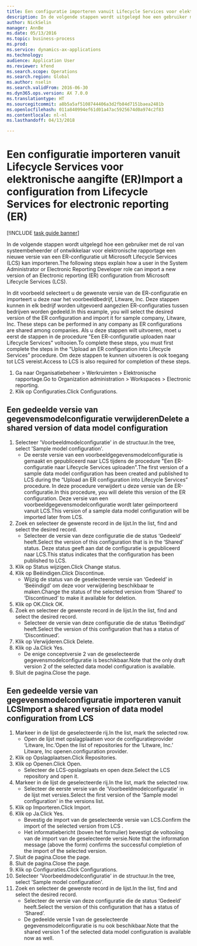 ```yaml
--- 
title: Een configuratie importeren vanuit Lifecycle Services voor elektronische aangifte (ER)
description: In de volgende stappen wordt uitgelegd hoe een gebruiker met de rol van systeembeheerder of ontwikkelaar voor elektronische rapportage een nieuwe versie van een ER-configuratie uit Microsoft Lifecycle Services (LCS) kan importeren.
author: NickSelin
manager: AnnBe
ms.date: 05/13/2016
ms.topic: business-process
ms.prod: 
ms.service: dynamics-ax-applications
ms.technology: 
audience: Application User
ms.reviewer: kfend
ms.search.scope: Operations
ms.search.region: Global
ms.author: nselin
ms.search.validFrom: 2016-06-30
ms.dyn365.ops.version: AX 7.0.0
ms.translationtype: HT
ms.sourcegitcommit: a8b5a5af5108744406a3d2fb84d7151baea2481b
ms.openlocfilehash: 011a840994ef61d01a47ac5925674d0a974c2f83
ms.contentlocale: nl-nl
ms.lasthandoff: 04/13/2018

---
```

# <a name="import-a-configuration-from-lifecycle-services-for-electronic-reporting-er"></a><span data-ttu-id="fa432-103">Een configuratie importeren vanuit Lifecycle Services voor elektronische aangifte (ER)</span><span class="sxs-lookup"><span data-stu-id="fa432-103">Import a configuration from Lifecycle Services for electronic reporting (ER)</span></span>

[!INCLUDE [task guide banner](../../includes/task-guide-banner.md)]

<span data-ttu-id="fa432-104">In de volgende stappen wordt uitgelegd hoe een gebruiker met de rol van systeembeheerder of ontwikkelaar voor elektronische rapportage een nieuwe versie van een ER-configuratie uit Microsoft Lifecycle Services (LCS) kan importeren.</span><span class="sxs-lookup"><span data-stu-id="fa432-104">The following steps explain how a user in the System Administrator or Electronic Reporting Developer role can import a new version of an Electronic reporting (ER) configuration from Microsoft Lifecycle Services (LCS).</span></span>

<span data-ttu-id="fa432-105">In dit voorbeeld selecteert u de gewenste versie van de ER-configuratie en importeert u deze naar het voorbeeldbedrijf, Litware, Inc. Deze stappen kunnen in elk bedrijf worden uitgevoerd aangezien ER-configuraties tussen bedrijven worden gedeeld.</span><span class="sxs-lookup"><span data-stu-id="fa432-105">In this example, you will select the desired version of the ER configuration and import it for sample company, Litware, Inc. These steps can be performed in any company as ER configurations are shared among companies.</span></span> <span data-ttu-id="fa432-106">Als u deze stappen wilt uitvoeren, moet u eerst de stappen in de procedure "Een ER-configuratie uploaden naar Lifecycle Services" voltooien.</span><span class="sxs-lookup"><span data-stu-id="fa432-106">To complete these steps, you must first complete the steps in the “Upload an ER configuration into Lifecycle Services” procedure.</span></span> <span data-ttu-id="fa432-107">Om deze stappen te kunnen uitvoeren is ook toegang tot LCS vereist.</span><span class="sxs-lookup"><span data-stu-id="fa432-107">Access to LCS is also required for completion of these steps.</span></span>

1. <span data-ttu-id="fa432-108">Ga naar Organisatiebeheer > Werkruimten > Elektronische rapportage.</span><span class="sxs-lookup"><span data-stu-id="fa432-108">Go to Organization administration > Workspaces > Electronic reporting.</span></span>
2. <span data-ttu-id="fa432-109">Klik op Configuraties.</span><span class="sxs-lookup"><span data-stu-id="fa432-109">Click Configurations.</span></span>

## <a name="delete-a-shared-version-of-data-model-configuration"></a><span data-ttu-id="fa432-110">Een gedeelde versie van gegevensmodelconfiguratie verwijderen</span><span class="sxs-lookup"><span data-stu-id="fa432-110">Delete a shared version of data model configuration</span></span>
1. <span data-ttu-id="fa432-111">Selecteer 'Voorbeeldmodelconfiguratie' in de structuur.</span><span class="sxs-lookup"><span data-stu-id="fa432-111">In the tree, select 'Sample model configuration'.</span></span>
    * <span data-ttu-id="fa432-112">De eerste versie van een voorbeeldgegevensmodelconfiguratie is gemaakt en gepubliceerd naar LCS tijdens de procedure "Een ER-configuratie naar Lifecycle Services uploaden".</span><span class="sxs-lookup"><span data-stu-id="fa432-112">The first version of a sample data model configuration has been created and published to LCS during the “Upload an ER configuration into Lifecycle Services” procedure.</span></span> <span data-ttu-id="fa432-113">In deze procedure verwijdert u deze versie van de ER-configuratie.</span><span class="sxs-lookup"><span data-stu-id="fa432-113">In this procedure, you will delete this version of the ER configuration.</span></span> <span data-ttu-id="fa432-114">Deze versie van een voorbeeldgegevensmodelconfiguratie wordt later geïmporteerd vanuit LCS.</span><span class="sxs-lookup"><span data-stu-id="fa432-114">This version of a sample data model configuration will be imported later from LCS.</span></span>  
2. <span data-ttu-id="fa432-115">Zoek en selecteer de gewenste record in de lijst.</span><span class="sxs-lookup"><span data-stu-id="fa432-115">In the list, find and select the desired record.</span></span>
    * <span data-ttu-id="fa432-116">Selecteer de versie van deze configuratie die de status ‘Gedeeld’ heeft.</span><span class="sxs-lookup"><span data-stu-id="fa432-116">Select the version of this configuration that is in the ‘Shared’ status.</span></span> <span data-ttu-id="fa432-117">Deze status geeft aan dat de configuratie is gepubliceerd naar LCS.</span><span class="sxs-lookup"><span data-stu-id="fa432-117">This status indicates that the configuration has been published to LCS.</span></span>  
3. <span data-ttu-id="fa432-118">Klik op Status wijzigen.</span><span class="sxs-lookup"><span data-stu-id="fa432-118">Click Change status.</span></span>
4. <span data-ttu-id="fa432-119">Klik op Beëindigen.</span><span class="sxs-lookup"><span data-stu-id="fa432-119">Click Discontinue.</span></span>
    * <span data-ttu-id="fa432-120">Wijzig de status van de geselecteerde versie van ‘Gedeeld’ in ‘Beëindigd’ om deze voor verwijdering beschikbaar te maken.</span><span class="sxs-lookup"><span data-stu-id="fa432-120">Change the status of the selected version from ‘Shared’ to ‘Discontinued’ to make it available for deletion.</span></span>  
5. <span data-ttu-id="fa432-121">Klik op OK.</span><span class="sxs-lookup"><span data-stu-id="fa432-121">Click OK.</span></span>
6. <span data-ttu-id="fa432-122">Zoek en selecteer de gewenste record in de lijst.</span><span class="sxs-lookup"><span data-stu-id="fa432-122">In the list, find and select the desired record.</span></span>
    * <span data-ttu-id="fa432-123">Selecteer de versie van deze configuratie die de status ‘Beëindigd’ heeft.</span><span class="sxs-lookup"><span data-stu-id="fa432-123">Select the version of this configuration that has a status of ‘Discontinued’.</span></span>  
7. <span data-ttu-id="fa432-124">Klik op Verwijderen.</span><span class="sxs-lookup"><span data-stu-id="fa432-124">Click Delete.</span></span>
8. <span data-ttu-id="fa432-125">Klik op Ja.</span><span class="sxs-lookup"><span data-stu-id="fa432-125">Click Yes.</span></span>
    * <span data-ttu-id="fa432-126">De enige conceptversie 2 van de geselecteerde gegevensmodelconfiguratie is beschikbaar.</span><span class="sxs-lookup"><span data-stu-id="fa432-126">Note that the only draft version 2 of the selected data model configuration is available.</span></span>  
9. <span data-ttu-id="fa432-127">Sluit de pagina.</span><span class="sxs-lookup"><span data-stu-id="fa432-127">Close the page.</span></span>

## <a name="import-a-shared-version-of-data-model-configuration-from-lcs"></a><span data-ttu-id="fa432-128">Een gedeelde versie van gegevensmodelconfiguratie importeren vanuit LCS</span><span class="sxs-lookup"><span data-stu-id="fa432-128">Import a shared version of data model configuration from LCS</span></span>
1. <span data-ttu-id="fa432-129">Markeer in de lijst de geselecteerde rij.</span><span class="sxs-lookup"><span data-stu-id="fa432-129">In the list, mark the selected row.</span></span>
    * <span data-ttu-id="fa432-130">Open de lijst met opslagplaatsen voor de configuratieprovider ‘Litware, Inc.’</span><span class="sxs-lookup"><span data-stu-id="fa432-130">Open the list of repositories for the ‘Litware, Inc.’</span></span> <span data-ttu-id="fa432-131">Litware, Inc openen.</span><span class="sxs-lookup"><span data-stu-id="fa432-131">configuration provider.</span></span>  
2. <span data-ttu-id="fa432-132">Klik op Opslagplaatsen.</span><span class="sxs-lookup"><span data-stu-id="fa432-132">Click Repositories.</span></span>
3. <span data-ttu-id="fa432-133">Klik op Openen.</span><span class="sxs-lookup"><span data-stu-id="fa432-133">Click Open.</span></span>
    * <span data-ttu-id="fa432-134">Selecteer de LCS-opslagplaats en open deze.</span><span class="sxs-lookup"><span data-stu-id="fa432-134">Select the LCS repository and open it.</span></span>  
4. <span data-ttu-id="fa432-135">Markeer in de lijst de geselecteerde rij.</span><span class="sxs-lookup"><span data-stu-id="fa432-135">In the list, mark the selected row.</span></span>
    * <span data-ttu-id="fa432-136">Selecteer de eerste versie van de 'Voorbeeldmodelconfiguratie' in de lijst met versies.</span><span class="sxs-lookup"><span data-stu-id="fa432-136">Select the first version of the 'Sample model configuration' in the versions list.</span></span>  
5. <span data-ttu-id="fa432-137">Klik op Importeren.</span><span class="sxs-lookup"><span data-stu-id="fa432-137">Click Import.</span></span>
6. <span data-ttu-id="fa432-138">Klik op Ja.</span><span class="sxs-lookup"><span data-stu-id="fa432-138">Click Yes.</span></span>
    * <span data-ttu-id="fa432-139">Bevestig de import van de geselecteerde versie van LCS.</span><span class="sxs-lookup"><span data-stu-id="fa432-139">Confirm the import of the selected version from LCS .</span></span>  
    * <span data-ttu-id="fa432-140">Het informatiebericht (boven het formulier) bevestigt de voltooiing van de import van de geselecteerde versie.</span><span class="sxs-lookup"><span data-stu-id="fa432-140">Note that the information message (above the form) confirms the successful completion of the import of the selected version.</span></span>  
7. <span data-ttu-id="fa432-141">Sluit de pagina.</span><span class="sxs-lookup"><span data-stu-id="fa432-141">Close the page.</span></span>
8. <span data-ttu-id="fa432-142">Sluit de pagina.</span><span class="sxs-lookup"><span data-stu-id="fa432-142">Close the page.</span></span>
9. <span data-ttu-id="fa432-143">Klik op Configuraties.</span><span class="sxs-lookup"><span data-stu-id="fa432-143">Click Configurations.</span></span>
10. <span data-ttu-id="fa432-144">Selecteer 'Voorbeeldmodelconfiguratie' in de structuur.</span><span class="sxs-lookup"><span data-stu-id="fa432-144">In the tree, select 'Sample model configuration'.</span></span>
11. <span data-ttu-id="fa432-145">Zoek en selecteer de gewenste record in de lijst.</span><span class="sxs-lookup"><span data-stu-id="fa432-145">In the list, find and select the desired record.</span></span>
    * <span data-ttu-id="fa432-146">Selecteer de versie van deze configuratie die de status ‘Gedeeld’ heeft.</span><span class="sxs-lookup"><span data-stu-id="fa432-146">Select the version of this configuration that has a status of ‘Shared’.</span></span>  
    * <span data-ttu-id="fa432-147">De gedeelde versie 1 van de geselecteerde gegevensmodelconfiguratie is nu ook beschikbaar.</span><span class="sxs-lookup"><span data-stu-id="fa432-147">Note that the shared version 1 of the selected data model configuration is available now as well.</span></span>  


